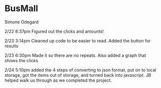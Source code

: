 # BusMall

Simone Odegard

2/22 8:37pm Figured out the clicks and amounts!

2/23 3:14pm Cleaned up code to be easier to read. Added the button for results

2/23 6:30pm Made it so there are no repeats. Also added a graph that shows the clicks

2/24 5:10pm added the 4 steps of converting to json format, put on to local storage, got the items out of storage, and turned back into javascript. JB helped walk us through as we completed the project.